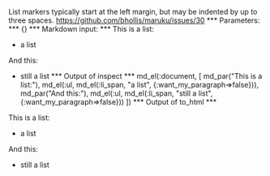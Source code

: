 List markers typically start at the left margin, but may be indented by up to three spaces. https://github.com/bhollis/maruku/issues/30
*** Parameters: ***
{}
*** Markdown input: ***
This is a list:

  * a list

And this:

   * still a list
*** Output of inspect ***
md_el(:document, [
	md_par("This is a list:"),
	md_el(:ul, md_el(:li_span, "a list", {:want_my_paragraph=>false})),
	md_par("And this:"),
	md_el(:ul, md_el(:li_span, "still a list", {:want_my_paragraph=>false}))
])
*** Output of to_html ***
<p>This is a list:</p>

<ul>
<li>a list</li>
</ul>

<p>And this:</p>

<ul>
<li>still a list</li>
</ul>
